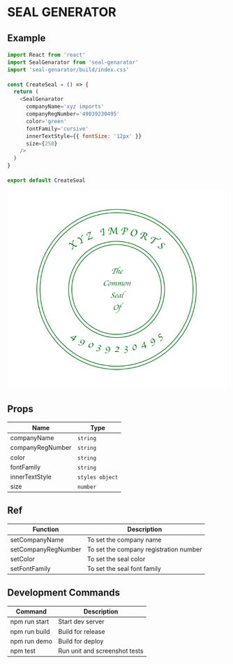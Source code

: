 # SEAL GENERATOR

## Example

```js
import React from 'react'
import SealGenarator from 'seal-genarator'
import 'seal-genarator/build/index.css'

const CreateSeal = () => {
  return (
    <SealGenarator
      companyName='xyz imports'
      companyRegNumber='49039230495'
      color='green'
      fontFamily='cursive'
      innerTextStyle={{ fontSize: '12px' }}
      size={250}
    />
  )
}

export default CreateSeal
```

![Alt text](https://github.com/AllStackDev1/seal-genarator/blob/master/public/sample.png?raw=true "Sample")

## Props

| Name  | Type |
| ------------- | ------------- |
| companyName  | `string`  |
| companyRegNumber  | `string`  |
| color  | `string`  |
| fontFamily  | `string`  |
| innerTextStyle  | `styles object`  |
| size  | `number`  |

## Ref

| Function  | Description |
| ------------- | ------------- |
| setCompanyName  | To set the company name  |
| setCompanyRegNumber  | To set the company registration number  |
| setColor  | To set the seal color  |
| setFontFamily  | To set the seal font family  |

## Development Commands

| Command  | Description |
| ------------- | ------------- |
| npm run start  | Start dev server  |
| npm run build  | Build for release  |
| npm run demo  | Build for deploy  |
| npm test | Run unit and screenshot tests |
